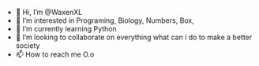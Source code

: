 - 👋 Hi, I’m @WaxenXL
- 👀 I’m interested in Programing, Biology, Numbers, Box, 
- 🌱 I’m currently learning Python
- 💞️ I’m looking to collaborate on everything what can i do to make a better society 
- 📫 How to reach me O.o

